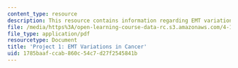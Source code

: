 ```yaml
---
content_type: resource
description: This resource contains information regarding EMT variations in cancer.
file: /media/https%3A/open-learning-course-data-rc.s3.amazonaws.com/4-112-architecture-design-fundamentals-i-nano-machines-fall-2012/1785baafccab860c54c7d27f2545841b_MIT4_112F12_Doc_Ex1_EMT.pdf
file_type: application/pdf
resourcetype: Document
title: 'Project 1: EMT Variations in Cancer'
uid: 1785baaf-ccab-860c-54c7-d27f2545841b
---
```

